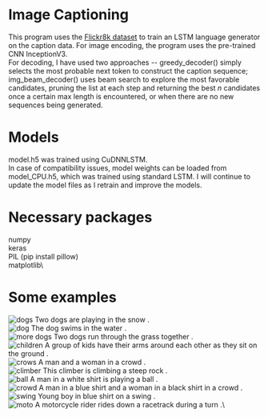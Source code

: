 # Image Captioning

This program uses the [Flickr8k dataset](http://nlp.cs.illinois.edu/HockenmaierGroup/Framing_Image_Description/KCCA.html) to train an LSTM language generator on the caption data. For image encoding, the program uses the pre-trained CNN InceptionV3.\
For decoding, I have used two approaches -- greedy_decoder() simply selects the most probable next token to construct the caption sequence; img_beam_decoder() uses beam search to explore the most favorable candidates, pruning the list at each step and returning the best *n* candidates once a certain max length is encountered, or when there are no new sequences being generated.

# Models

model.h5 was trained using CuDNNLSTM.\
In case of compatibility issues, model weights can be loaded from model_CPU.h5, which was trained using standard LSTM.
I will continue to update the model files as I retrain and improve the models.

# Necessary packages

numpy\
keras\
PIL (pip install pillow)\
matplotlib\

# Some examples

![dogs](/test_pics/3385593926_d3e9c21170.jpg)   Two dogs are playing in the snow .\
![dog](/test_pics/2677656448_6b7e7702af.jpg)   The dog swims in the water .\
![more dogs](/test_pics/2723477522_d89f5ac62b.jpg)   Two dogs run through the grass together .\
![children](/test_pics/2844018783_524b08e5aa.jpg)   A group of kids have their arms around each other as they sit on the ground .\
![crows](/test_pics/3100251515_c68027cc22.jpg)   A man and a woman in a crowd .\
![climber](/test_pics/872622575_ba1d3632cc.jpg)    This climber is climbing a steep rock .\
![ball](/test_pics/3222055946_45f7293bb2.jpg)   A man in a white shirt is playing a ball .\
![crowd](/test_pics/1174629344_a2e1a2bdbf.jpg)   A man in a blue shirt and a woman in a black shirt in a crowd .\
![swing](/test_pics/3453259666_9ecaa8bb4b.jpg)   Young boy in blue shirt on a swing .\
![moto](/test_pics/3601843201_4809e66909.jpg)   A motorcycle rider rides down a racetrack during a turn .\
